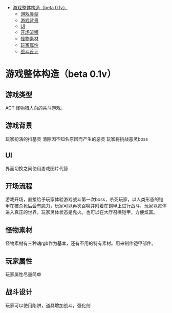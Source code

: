 
<!-- @import "[TOC]" {cmd="toc" depthFrom=1 depthTo=6 orderedList=false} -->

<!-- code_chunk_output -->

- [游戏整体构造（beta 0.1v）](#游戏整体构造beta-01v)
  - [游戏类型](#游戏类型)
  - [游戏背景](#游戏背景)
  - [UI](#ui)
  - [开场流程](#开场流程)
  - [怪物素材](#怪物素材)
  - [玩家属性](#玩家属性)
  - [战斗设计](#战斗设计)

<!-- /code_chunk_output -->

# 游戏整体构造（beta 0.1v）

## 游戏类型

ACT 怪物猎人向的共斗游戏。

## 游戏背景

玩家扮演的扫墓灵   清除因不知名原因而产生的恶灵
玩家将挑战恶灵boss

## UI



界面切换之间使用游戏图片代替

## 开场流程

游戏开场，直接给予玩家体验游戏战斗第一次boss，杀死玩家，以人类形态的铠甲在被杀死后会有魔力，玩家可以再次召唤并附着在铠甲上进行战斗，玩家以灵体进入真正的世界，玩家灵体状态是鬼火。也可以在大厅召唤铠甲，方便炫富。

## 怪物素材

怪物素材有三种魂rgb作为基本，还有不用的特有素材。用来制作铠甲部件。

## 玩家属性

玩家属性尽量简单

## 战斗设计

玩家可以使用陷阱，道具增加战斗，强化剂





